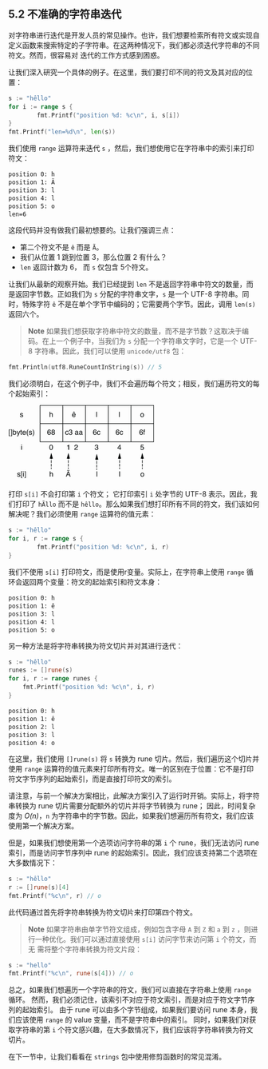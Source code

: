 ## 5.2 不准确的字符串迭代

对字符串进行迭代是开发人员的常见操作。也许，我们想要检索所有符文或实现自定义函数来搜索特定的子字符串。在这两种情况下，我们都必须迭代字符串的不同符文。然而，很容易对 迭代的工作方式感到困惑。

让我们深入研究一个具体的例子。在这里，我们要打印不同的符文及其对应的位置：

```go
s := "hêllo"
for i := range s {
        fmt.Printf("position %d: %c\n", i, s[i])
}
fmt.Printf("len=%d\n", len(s))
```

我们使用 `range` 运算符来迭代 `s` ，然后，我们想使用它在字符串中的索引来打印符文：

```shell
position 0: h
position 1: Ã
position 3: l
position 4: l
position 5: o
len=6
```

这段代码并没有做我们最初想要的。让我们强调三点：

* 第二个符文不是 `ê` 而是 `Ã`。
* 我们从位置 1 跳到位置 3，那么位置 2 有什么？ 
* `len` 返回计数为 6， 而 `s` 仅包含 5个符文。

让我们从最新的观察开始。我们已经提到 `len` 不是返回字符串中符文的数量，而是返回字节数。正如我们为 `s` 分配的字符串文字，`s` 是一个 UTF-8 字符串。同时，特殊字符 `ê` 不是在单个字节中编码的；它需要两个字节。因此，调用 `len(s)` 返回六个。

> **Note** 如果我们想获取字符串中符文的数量，而不是字节数？这取决于编码。在上一个例子中，当我们为 `s` 分配一个字符串文字时，它是一个 UTF-8 字符串。因此，我们可以使用 `unicode/utf8` 包：

```go
fmt.Println(utf8.RuneCountInString(s)) // 5
```

我们必须明白，在这个例子中，我们不会遍历每个符文；相反，我们遍历符文的每个起始索引：

![](../images/35.png)

打印 `s[i]` 不会打印第 `i` 个符文； 它打印索引 `i` 处字节的 UTF-8 表示。因此，我们打印了 `hÃllo` 而不是 `hêllo`。那么如果我们想打印所有不同的符文，我们该如何解决呢？我们必须使用 `range` 运算符的值元素：

```go
s := "hêllo"
for i, r := range s {
        fmt.Printf("position %d: %c\n", i, r)
}
```

我们不使用 `s[i]` 打印符文，而是使用r变量。实际上，在字符串上使用 `range` 循环会返回两个变量：符文的起始索引和符文本身：

```shell
position 0: h
position 1: ê
position 3: l
position 4: l
position 5: o
```

另一种方法是将字符串转换为符文切片并对其进行迭代：

```go
s := "hêllo"
runes := []rune(s)
for i, r := range runes {
    fmt.Printf("position %d: %c\n", i, r)
}			
```

```shell
position 0: h
position 1: ê
position 2: l
position 3: l
position 4: o
```

在这里，我们使用 `[]rune(s)` 将 `s` 转换为 rune 切片。然后，我们遍历这个切片并使用 `range` 运算符的值元素来打印所有符文。唯一的区别在于位置：它不是打印符文字节序列的起始索引，而是直接打印符文的索引。

请注意，与前一个解决方案相比，此解决方案引入了运行时开销。实际上，将字符串转换为 rune 切片需要分配额外的切片并将字节转换为 rune； 因此，时间复杂度为 _O(n)_，`n` 为字符串中的字节数。因此，如果我们想遍历所有符文，我们应该使用第一个解决方案。

但是，如果我们想使用第一个选项访问字符串的第 `i` 个 rune，我们无法访问 rune 索引，而是访问字节序列中 rune 的起始索引。因此，我们应该支持第二个选项在大多数情况下：

```go
s := "hêllo"
r := []rune(s)[4]
fmt.Printf("%c\n", r) // o
```

此代码通过首先将字符串转换为符文切片来打印第四个符文。

> **Note** 如果字符串由单字节符文组成，例如包含字母 `A` 到 `Z` 和 `a` 到 `z` ，则进行一种优化。我们可以通过直接使用 `s[i]` 访问字节来访问第 `i` 个符文，而无 需将整个字符串转换为符文片段：

```go
s := "hello"
fmt.Printf("%c\n", rune(s[4])) // o
```

总之，如果我们想遍历一个字符串的符文，我们可以直接在字符串上使用 `range` 循环。 然而，我们必须记住，该索引不对应于符文索引，而是对应于符文字节序列的起始索引。 由于 rune 可以由多个字节组成，如果我们要访问 rune 本身，我们应该使用 `range` 的 value 变量，而不是字符串中的索引。 同时，如果我们对获取字符串的第 `i` 个符文感兴趣，在大多数情况下，我们应该将字符串转换为符文切片。

在下一节中，让我们看看在 `strings` 包中使用修剪函数时的常见混淆。